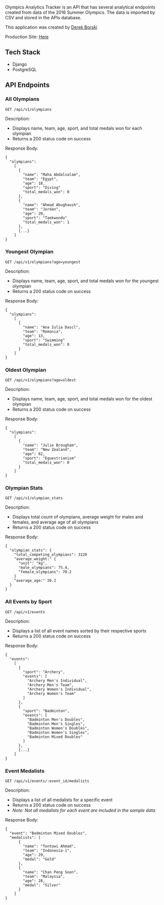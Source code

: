 Olympics Analytics Tracker is an API that has several analytical endpoints created from data of the 2016 Summer Olympics. The data is imported by CSV and stored in the APIs database.

This application was created by [Derek Borski](https://github.com/dborski)

Production Site: [Here](https://olympic-analytics-tracker-db.herokuapp.com/)

## Tech Stack
* Django
* PostgreSQL

## API Endpoints

### All Olympians

```
GET /api/v1/olympians
```
Description:
- Displays name, team, age, sport, and total medals won for each olympian
- Returns a 200 status code on success

Response Body:
```
{
  "olympians":
    [
      {
        "name": "Maha Abdalsalam",
        "team": "Egypt",
        "age": 18,
        "sport": "Diving"
        "total_medals_won": 0
      },
      {
        "name": "Ahmad Abughaush",
        "team": "Jordan",
        "age": 20,
        "sport": "Taekwondo"
        "total_medals_won": 1
      },
      {...}
    ]
}
```

### Youngest Olympian

```
GET /api/v1/olympians?age=youngest
```
Description:
- Displays name, team, age, sport, and total medals won for the youngest olympian
- Returns a 200 status code on success

Response Body:
```
{
  "olympians":
    [
      {
        "name": "Ana Iulia Dascl",
        "team": "Romania",
        "age": 13,
        "sport": "Swimming"
        "total_medals_won": 0
      }
    ]
}
```

### Oldest Olympian

```
GET /api/v1/olympians?age=oldest
```
Description:
- Displays name, team, age, sport, and total medals won for the oldest olympian
- Returns a 200 status code on success

Response Body:
```
{
  "olympians":
    [
      {
        "name": "Julie Brougham",
        "team": "New Zealand",
        "age": 62,
        "sport": "Equestrianism"
        "total_medals_won": 0
      }
    ]
}
```

### Olympian Stats

```
GET /api/v1/olympian_stats
```
Description:
- Displays total count of olympians, average weight for males and females, and average age of all olympians
- Returns a 200 status code on success

Response Body:
```
{
  "olympian_stats": {
    "total_competing_olympians": 3120
    "average_weight:" {
      "unit": "kg",
      "male_olympians": 75.4,
      "female_olympians": 70.2
    }
    "average_age:" 26.2
  }
}
```

### All Events by Sport

```
GET /api/v1/events
```
Description:
- Displays a list of all event names sorted by their respective sports
- Returns a 200 status code on success

Response Body:
```
{
  "events":
    [
      {
        "sport": "Archery",
        "events": [
          "Archery Men's Individual",
          "Archery Men's Team",
          "Archery Women's Individual",
          "Archery Women's Team"
        ]
      },
      {
        "sport": "Badminton",
        "events": [
          "Badminton Men's Doubles",
          "Badminton Men's Singles",
          "Badminton Women's Doubles",
          "Badminton Women's Singles",
          "Badminton Mixed Doubles"
        ]
      },
      {...}
    ]
}
```

### Event Medalists

```
GET /api/v1/events/:event_id/medalists
```
Description:
- Displays a list of all medalists for a specific event
- Returns a 200 status code on success
- *Note: Not all medalists for each event are included in the sample data*

Response Body:
```
{
  "event": "Badminton Mixed Doubles",
  "medalists": [
      {
        "name": "Tontowi Ahmad",
        "team": "Indonesia-1",
        "age": 29,
        "medal": "Gold"
      },
      {
        "name": "Chan Peng Soon",
        "team": "Malaysia",
        "age": 28,
        "medal": "Silver"
      }
    ]
}
```
